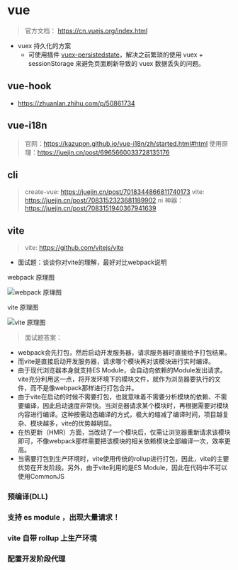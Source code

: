 # vue

> 官方文档： <https://cn.vuejs.org/index.html>

- vuex 持久化的方案
    - 可使用插件 [vuex-persistedstate](https://github.com/robinvdvleuten/vuex-persistedstate#readme)，解决之前繁琐的使用 vuex + sessionStorage 来避免页面刷新导致的 vuex 数据丢失的问题。 

## vue-hook

- https://zhuanlan.zhihu.com/p/50861734

## vue-i18n

> 官网：https://kazupon.github.io/vue-i18n/zh/started.html#html
> 使用原理：https://juejin.cn/post/6965660033728135176

## cli

> create-vue: https://juejin.cn/post/7018344866811740173
> vite: https://juejin.cn/post/7083152323681189902
> ni 神器：https://juejin.cn/post/7083151940367941639

## vite

> vite: https://github.com/vitejs/vite

- 面试题：谈谈你对vite的理解，最好对比webpack说明

webpack 原理图

![webpack 原理图](http://mdrs.yuanjin.tech/img/20200929144416.png)

vite 原理图

![vite 原理图](http://mdrs.yuanjin.tech/img/20200929144957.png)

<!-- @vue/compiler-sfc -->

> 面试题答案：

- webpack会先打包，然后启动开发服务器，请求服务器时直接给予打包结果。
- 而vite是直接启动开发服务器，请求哪个模块再对该模块进行实时编译。
- 由于现代浏览器本身就支持ES Module，会自动向依赖的Module发出请求。vite充分利用这一点，将开发环境下的模块文件，就作为浏览器要执行的文件，而不是像webpack那样进行打包合并。
- 由于vite在启动的时候不需要打包，也就意味着不需要分析模块的依赖、不需要编译，因此启动速度非常快。当浏览器请求某个模块时，再根据需要对模块内容进行编译。这种按需动态编译的方式，极大的缩减了编译时间，项目越复杂、模块越多，vite的优势越明显。
- 在热更新（HMR）方面，当改动了一个模块后，仅需让浏览器重新请求该模块即可，不像webpack那样需要把该模块的相关依赖模块全部编译一次，效率更高。
- 当需要打包到生产环境时，vite使用传统的rollup进行打包，因此，vite的主要优势在开发阶段。另外，由于vite利用的是ES Module，因此在代码中不可以使用CommonJS

### 预编译(DLL)

### 支持 es module ，出现大量请求！

### vite 自带 rollup 上生产环境

### 配置开发阶段代理
